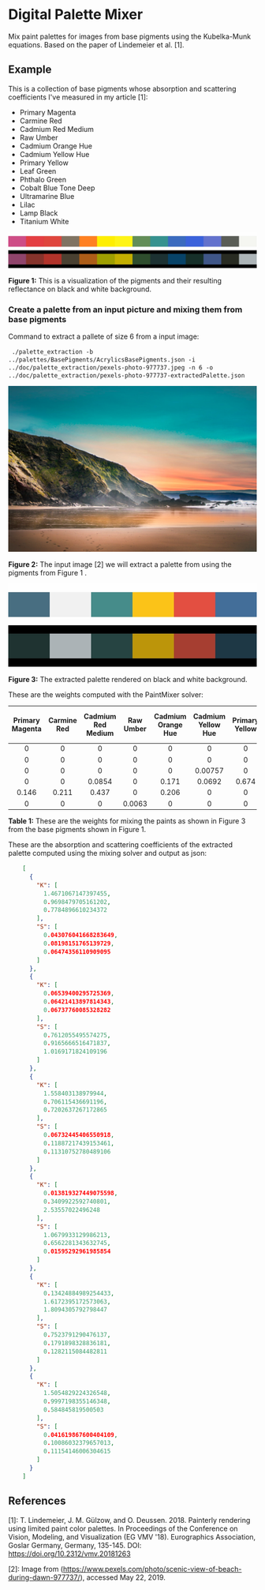 
# Digital Palette Mixer

Mix paint palettes for images from base pigments using the Kubelka-Munk equations. Based on the paper of Lindemeier et al. [1].


## Example

This is a collection of base pigments whose absorption and scattering coefficients I've measured in my article [1]:

* Primary Magenta
* Carmine Red
* Cadmium Red Medium
* Raw Umber
* Cadmium Orange Hue
* Cadmium Yellow Hue
* Primary Yellow
* Leaf Green
* Phthalo Green
* Cobalt Blue Tone Deep
* Ultramarine Blue
* Lilac
* Lamp Black
* Titanium White


![](doc/palette_extraction/pexels-photo-977737-extractedPalette.json.basePigments.jpg)

**Figure 1:** This is a visualization of the pigments and their resulting reflectance on black and white background.



### Create a palette from an input picture and mixing them from base pigments
Command to extract a pallete of size 6 from a input image:
```shell
 ./palette_extraction -b ../palettes/BasePigments/AcrylicsBasePigments.json -i ../doc/palette_extraction/pexels-photo-977737.jpeg -n 6 -o ../doc/palette_extraction/pexels-photo-977737-extractedPalette.json
```

![](doc/palette_extraction/pexels-photo-977737.jpeg)

**Figure 2:** The input image [2] we will extract a palette from using the pigments from Figure 1 .



![](doc/palette_extraction/pexels-photo-977737-extractedPalette.json.jpg)

**Figure 3:** The extracted palette rendered on black and white background.



These are the weights computed with the PaintMixer solver:

| Primary Magenta | Carmine Red| Cadmium Red Medium| Raw Umber| Cadmium Orange Hue| Cadmium Yellow Hue| Primary Yellow| Leaf Green| Phthalo Green| Cobalt Blue Tone Deep| Ultramarine Blue| Lilac| Lamp Black | Titanium White |
|:-------------:|:-------------:|:-------------:|:-------------:|:-------------:|:-------------:|:-------------:|:-------------:|:-------------:|:-------------:|:-------------:|:-------------:|:-------------:|:-------------:|
| 0      |0      | 0      | 0      | 0     | 0      |0    | 0.0947 | 0.262 | 0.0903 | 0.215  | 0      |0.337  | 0        |
| 0      |0      | 0      | 0      | 0     | 0      |0    | 0      | 0     | 0      | 0      | 0.019  |0      | 0.981    |
| 0      |0      | 0      | 0      | 0     | 0.00757|0    | 0.192  | 0.59  | 0.139  | 0.0424 | 0      |0      | 0.0292   |
| 0      |0      | 0.0854 | 0      | 0.171 | 0.0692 |0.674| 0      | 0     | 0      | 0      | 0      |0      | 0        |
| 0.146  |0.211  | 0.437  | 0      | 0.206 | 0      |0    | 0      | 0     | 0      | 0      | 0      |0      | 0        |
| 0      |0      | 0      | 0.0063 | 0     | 0      |0    | 0.0369 | 0.212 | 0.216  | 0.259  | 0.0625 |0.206  | 0        |

**Table 1:** These are the weights for mixing the paints as shown in Figure 3 from the base pigments shown in Figure 1.


These are the absorption and scattering coefficients of the extracted palette computed using the mixing solver and output as json:
```json
    [
      {
        "K": [
          1.4671067147397455,
          0.9698479705161202,
          0.7784896610234372
        ],
        "S": [
          0.043076041668283649,
          0.08198151765139729,
          0.06474356110909095
        ]
      },
      {
        "K": [
          0.06539400295725369,
          0.06421413897814343,
          0.06737760085328282
        ],
        "S": [
          0.7612055495574275,
          0.9165666516471837,
          1.0169171824109196
        ]
      },
      {
        "K": [
          1.558403138979944,
          0.706115436691196,
          0.7202637267172865
        ],
        "S": [
          0.06732445406550918,
          0.11887217439153461,
          0.11310752780489106
        ]
      },
      {
        "K": [
          0.013819327449075598,
          0.3409922592740801,
          2.53557022496248
        ],
        "S": [
          1.0679933129986213,
          0.6562281343632745,
          0.01595292961985854
        ]
      },
      {
        "K": [
          0.13424884989254433,
          1.6172395172573063,
          1.8094305792798447
        ],
        "S": [
          0.7523791290476137,
          0.1791898328836181,
          0.1282115084482811
        ]
      },
      {
        "K": [
          1.5054829224326548,
          0.9997198355146348,
          0.584845819500503
        ],
        "S": [
          0.041619867600404109,
          0.10086032379657013,
          0.11154146006304615
        ]
      }
    ]
```

## References

[1]: T. Lindemeier, J. M. Gülzow, and O. Deussen. 2018. Painterly rendering using limited paint color palettes. In Proceedings of the Conference on Vision, Modeling, and Visualization (EG VMV '18). Eurographics Association, Goslar Germany, Germany, 135-145. DOI: https://doi.org/10.2312/vmv.20181263

[2]: Image from (https://www.pexels.com/photo/scenic-view-of-beach-during-dawn-977737/), accessed May 22, 2019.
